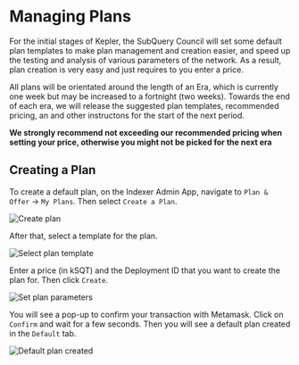 # Managing Plans

For the initial stages of Kepler, the SubQuery Council will set some default plan templates to make plan management and creation easier, and speed up the testing and analysis of various parameters of the network. As a result, plan creation is very easy and just requires to you enter a price.

All plans will be orientated around the length of an Era, which is currently one week but may be increased to a fortnight (two weeks). Towards the end of each era, we will release the suggested plan templates, recommended pricing, an and other instructons for the start of the next period.

**We strongly recommend not exceeding our recommended pricing when setting your price, otherwise you might not be picked for the next era**

## Creating a Plan

To create a default plan, on the Indexer Admin App, navigate to `Plan & Offer` -> `My Plans`. Then select `Create a Plan`.

![Create plan](/assets/img/plan_empty.png)

After that, select a template for the plan.

![Select plan template](/assets/img/plan_template_select.png)

Enter a price (in kSQT) and the Deployment ID that you want to create the plan for. Then click `Create`.

![Set plan parameters](/assets/img/plan_price.png)

You will see a pop-up to confirm your transaction with Metamask. Click on `Confirm` and wait for a few seconds. Then you will see a default plan created in the `Default` tab.

![Default plan created](/assets/img/plans.png)
